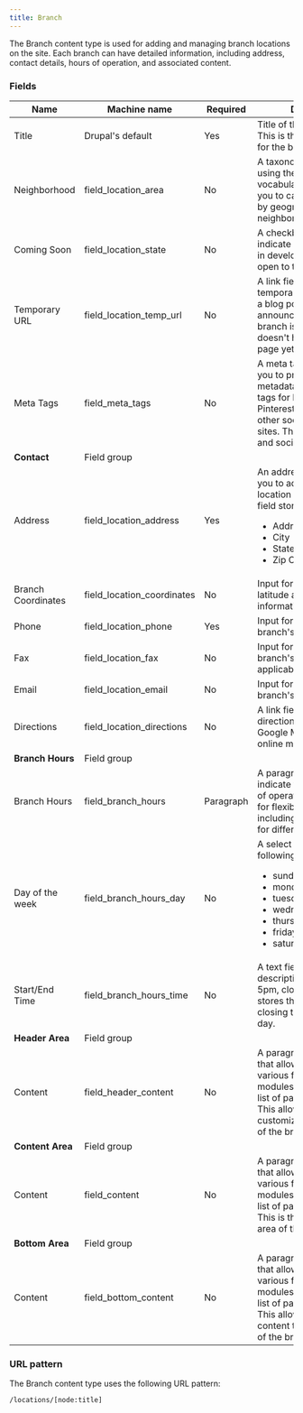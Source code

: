 ```yaml
---
title: Branch
---
```


The Branch content type is used for adding and managing branch locations on the site. Each branch can have detailed information, including address, contact details, hours of operation, and associated content.

### Fields

| Name             | Machine name              | Required | Description                                                                                                                                                                                                      |
| ---------------- | ------------------------- | -------- | ---------------------------------------------------------------------------------------------------------------------------------------------------------------------------------------------------------------- |
| Title            | Drupal's default          | Yes      | Title of the branch item. This is the main identifier for the branch.                                                                                                                                              |
| Neighborhood     | field\_location\_area     | No       | A taxonomy reference field using the "Area" vocabulary. This allows you to categorize branches by geographical area or neighborhood.                                                                               |
| Coming Soon      | field\_location\_state    | No       | A checkbox field to indicate if the branch is still in development or not yet open to the public.                                                                                                               |
| Temporary URL    | field\_location\_temp_url | No       | A link field to provide a temporary page URL (e.g., a blog post or announcement) if the branch is coming soon and doesn't have a permanent page yet.                                                             |
| Meta Tags        | field\_meta\_tags         | No       | A meta tags field allows you to provide structured metadata and Graph meta tags for Facebook, Pinterest, LinkedIn, and other social networking sites. This helps with SEO and social sharing.                      |
| **Contact**      | Field group               |          |                                                                                                                                                                                                                  |
| Address          | field\_location\_address  | Yes      | An address field that allows you to add detailed location information.  This field stores: <ul><li>Address</li><li>City</li><li>State</li><li>Zip Code</li></ul>                                                  |
| Branch Coordinates | field\_location\_coordinates    | No   | Input for providing the latitude and longitude information.                                                                                                                                       |
| Phone            | field\_location\_phone    | Yes      | Input for providing the branch's phone number.                                                                                                                                                                   |
| Fax              | field\_location\_fax      | No       | Input for providing the branch's fax number (if applicable).                                                                                                                                                     |
| Email            | field\_location\_email    | No       | Input for providing the branch's email address.                                                                                                                                                                  |
| Directions       | field\_location\_directions | No       | A link field for adding a directions link (e.g., to a Google Maps page or other online mapping service).                                                                                                         |
| **Branch Hours** | Field group               |          |                                                                                                                                                                                                                  |
| Branch Hours     | field\_branch\_hours      | Paragraph | A paragraph field to indicate the branch's hours of operation. This allows for flexible scheduling, including different hours for different days.                                                                  |
| Day of the week  | field\_branch\_hours_day  | No       | A select list with the following values: <ul><li>sunday&#124;Sunday</li><li>monday&#124;Monday</li><li>tuesday&#124;Tuesday</li><li>wednesday&#124;Wednesday</li><li>thursday&#124;Thursday</li><li>friday&#124;Friday</li><li>saturday&#124;Saturday</li></ul> |
| Start/End Time   | field\_branch\_hours_time | No       | A text field with a description "e.g. 9am - 5pm, closed." This field stores the opening and closing times for a specific day.                                                                                     |
| **Header Area**  | Field group               |          |                                                                                                                                                                                                                  |
| Content          | field\_header_content     | No       | A paragraph embed field that allows you to add various flexible content modules from a predefined list of paragraph types. This allows you to customize the header area of the branch page.                      |
| **Content Area** | Field group               |          |                                                                                                                                                                                                                  |
| Content          | field\_content            | No       | A paragraph embed field that allows you to add various flexible content modules from a predefined list of paragraph types. This is the main content area of the branch page.                                     |
| **Bottom Area**  | Field group               |          |                                                                                                                                                                                                                  |
| Content          | field\_bottom_content     | No       | A paragraph embed field that allows you to add various flexible content modules from a predefined list of paragraph types. This allows you to add content to the bottom area of the branch page.                   |

### URL pattern

The Branch content type uses the following URL pattern:

`/locations/[node:title]`
